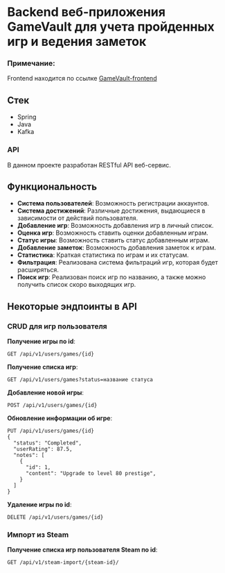 # Backend веб-приложения GameVault для учета пройденных игр и ведения заметок

### Примечание:
Frontend находится по ссылке [GameVault-frontend](https://github.com/TyanVsharfe/GameVault-frontend)

## Стек
- Spring 
- Java
- Kafka

### API
В данном проекте разработан RESTful API веб-сервис.

## Функциональность
- **Система пользователей**: Возможность регистрации аккаунтов.
- **Система достижений**: Различные достижения, выдающиеся в зависимости от действий пользователя.
- **Добавление игр**: Возможность добавления игр в личный список.
- **Оценка игр**: Возможность ставить оценки добавленным играм.
- **Статус игры**: Возможность ставить статус добавленным играм.
- **Добавление заметок**: Возможность добавления заметок к играм.
- **Статистика**: Краткая статистика по играм и их статусам.
- **Фильтрация**: Реализована система фильтраций игр, которая будет расширяться.
- **Поиск игр**: Реализован поиск игр по названию, а также можно получить список скоро выходящих игр.

## Некоторые эндпоинты в API
### CRUD для игр пользователя 
**Получение игры по id**:
  ```http
  GET /api/v1/users/games/{id}
  ```
**Получение списка игр**:
  ```http
  GET /api/v1/users/games?status=название статуса
  ```
**Добавление новой игры**:
  ```http
  POST /api/v1/users/games/{id}
  ```
**Обновление информации об игре**:
  ```http
  PUT /api/v1/users/games/{id}
  {
    "status": "Completed",
    "userRating": 87.5,
    "notes": [
      {
        "id": 1,
        "content": "Upgrade to level 80 prestige",
      }
    ]
  }
  ```
**Удаление игры по id**:
  ```http
  DELETE /api/v1/users/games/{id}
  ```

### **Импорт из Steam**
 **Получение списка игр пользователя Steam по id**:
  ```http
  GET /api/v1/steam-import/{steam-id}/
  ```

